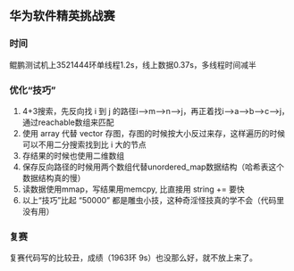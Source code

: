 ## 华为软件精英挑战赛
### 时间
鲲鹏测试机上3521444环单线程1.2s，线上数据0.37s，多线程时间减半

### 优化“技巧”
1. 4+3搜索，先反向找 i 到 j 的路径i-->m-->n-->j，再正着找i-->a-->b-->c-->j，通过reachable数组来匹配
2. 使用 array 代替 vector 存图，存图的时候按大小反过来存，这样遍历的时候可以不用二分搜索找到比 i 大的节点
3. 存结果的时候也使用二维数组
4. 保存反向路径的时候用两个数组代替unordered_map数据结构（哈希表这个数据结构真的慢）
5. 读数据使用mmap，写结果用memcpy, 比直接用 string += 要快
6. 以上“技巧”比起 “50000” 都是雕虫小技，这种奇淫怪技真的学不会（代码里没有用）

### 复赛
复赛代码写的比较丑，成绩（1963环 9s）也没那么好，就不放上来了。